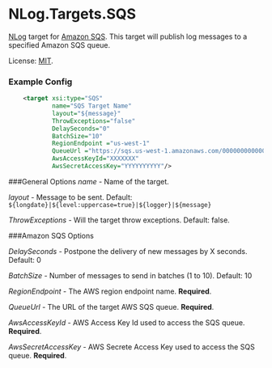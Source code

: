 # NLog.Targets.SQS

[NLog](http://nlog-project.org/) target for [Amazon SQS](https://aws.amazon.com/sqs/). This target will publish log messages to a specified Amazon SQS queue.

License: [MIT](https://raw.githubusercontent.com/aireq/NLog.Targets.SQS/master/LICENSE).

### Example Config

```xml
    <target xsi:type="SQS"
            name="SQS Target Name"
            layout="${message}"
            ThrowExceptions="false"
            DelaySeconds="0"            
            BatchSize="10" 
            RegionEndpoint ="us-west-1"
            QueueUrl ="https://sqs.us-west-1.amazonaws.com/000000000000/sqs-queue-name"
            AwsAccessKeyId="XXXXXXX"
            AwsSecretAccessKey="YYYYYYYYYY"/>
```

###General Options
_name_ - Name of the target.

_layout_ - Message to be sent. Default: `${longdate}|${level:uppercase=true}|${logger}|${message}`

_ThrowExceptions_ - Will the target throw exceptions. Default: false.

###Amazon SQS Options

_DelaySeconds_ -  Postpone the delivery of new messages by X seconds. Default: 0

_BatchSize_ - Number of messages to send in batches (1 to 10). Default: 10

_RegionEndpoint_ - The AWS region endpoint name. **Required**.

_QueueUrl_ - The URL of the target AWS SQS queue. **Required**.

_AwsAccessKeyId_ - AWS Access Key Id used to access the SQS queue. **Required**.

_AwsSecretAccessKey_ - AWS Secrete Access Key used to access the SQS queue. **Required**.
